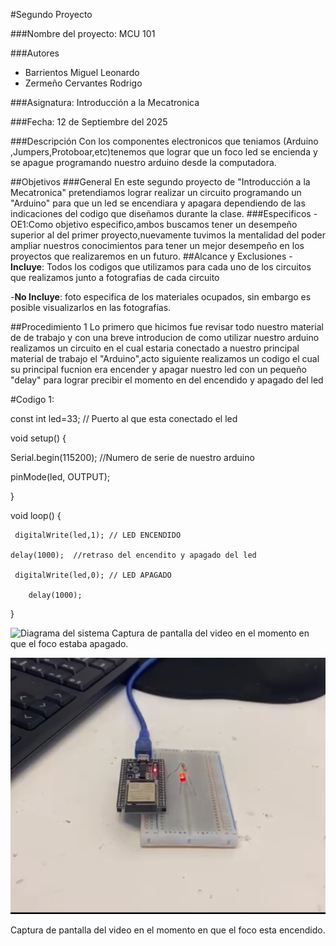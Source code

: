 #Segundo Proyecto

###Nombre del proyecto: MCU 101

###Autores
- Barrientos Miguel Leonardo
- Zermeño Cervantes Rodrigo

###Asignatura: Introducción a la Mecatronica

###Fecha: 12 de Septiembre del 2025

###Descripción
Con los componentes electronicos que teniamos (Arduino ,Jumpers,Protoboar,etc)tenemos que lograr que un foco led se encienda y se apague programando nuestro arduino desde la computadora.


##Objetivos
###General
En este segundo proyecto  de "Introducción a la Mecatronica" pretendiamos lograr realizar un circuito programando  un "Arduino"  para que un led se encendiara y apagara dependiendo de las indicaciones del codigo que diseñamos durante la clase.
###Especificos
-OE1:Como objetivo especifico,ambos buscamos tener un desempeño superior al del primer proyecto,nuevamente tuvimos la mentalidad del poder ampliar nuestros conocimientos para tener un mejor desempeño en los proyectos que realizaremos en un futuro.
##Alcance y Exclusiones
 -**Incluye**: Todos los codigos que utilizamos para cada uno de los circuitos que realizamos junto a fotografias de cada circuito

 -**No Incluye**: foto especifica de los materiales ocupados, sin embargo es posible visualizarlos en las fotografías.

##Procedimiento 1
Lo primero que hicimos fue revisar todo nuestro material  de de trabajo y con una breve introducion de como utilizar nuestro arduino realizamos un circuito en el cual estaria conectado a nuestro principal material de trabajo el "Arduino",acto siguiente realizamos un codigo el cual su principal fucnion era encender y apagar nuestro led con un pequeño "delay" para lograr precibir  el momento en del encendido y apagado del led

#Codigo 1:

const int led=33;  // Puerto al que esta conectado el led
 
void setup() {

  Serial.begin(115200); //Numero de serie de nuestro arduino

  pinMode(led, OUTPUT);
 
 }
 
void loop() {            

     digitalWrite(led,1); // LED ENCENDIDO

    delay(1000);  //retraso del encendito y apagado del led

     digitalWrite(led,0); // LED APAGADO

        delay(1000);
 
  }


![Diagrama del sistema](recusos/imgs/AFocoapa.png)
Captura de pantalla del video en el momento en que el foco estaba apagado.


![Diagrama del sistema](recursos/imgs/AFocopre.png)

Captura de pantalla del video en el momento en que el foco esta encendido.
